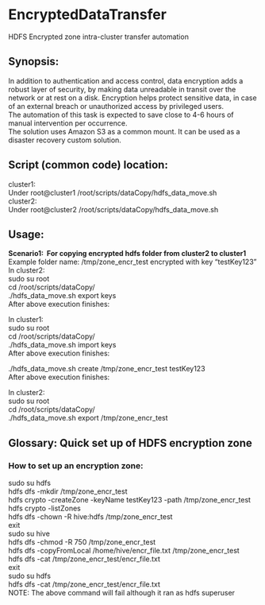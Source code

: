 # EncryptedDataTransfer
HDFS Encrypted zone intra-cluster transfer automation

## Synopsis:
In addition to authentication and access control, data encryption adds a robust layer of security, by making data unreadable in transit over the network or at rest on a disk. Encryption helps protect sensitive data, in case of an external breach or unauthorized access by privileged users.  
The automation of this task is expected to save close to 4-6 hours of manual intervention per occurrence.  
The solution uses Amazon S3 as a common mount. It can be used as a disaster recovery custom solution.  
  
## Script (common code) location:
cluster1:  
Under root@cluster1 /root/scripts/dataCopy/hdfs_data_move.sh  
cluster2:  
Under root@cluster2 /root/scripts/dataCopy/hdfs_data_move.sh  

## Usage:
**Scenario1:  For copying encrypted hdfs folder from cluster2 to cluster1**
Example folder name: /tmp/zone_encr_test encrypted with key “testKey123”  
In cluster2:  
sudo su root  
cd /root/scripts/dataCopy/  
./hdfs_data_move.sh export keys  
After above execution finishes:  

In cluster1:  
sudo su root  
cd /root/scripts/dataCopy/  
./hdfs_data_move.sh import keys  
After above execution finishes:  

./hdfs_data_move.sh create /tmp/zone_encr_test testKey123  
After above execution finishes:  

In cluster2:  
sudo su root  
cd /root/scripts/dataCopy/  
./hdfs_data_move.sh export /tmp/zone_encr_test  




## Glossary: Quick set up of HDFS encryption zone
### How to set up an encryption zone:  
sudo su hdfs  
hdfs dfs -mkdir /tmp/zone_encr_test  
hdfs crypto -createZone -keyName testKey123 -path /tmp/zone_encr_test  
hdfs crypto -listZones  
hdfs dfs -chown -R hive:hdfs /tmp/zone_encr_test  
exit  
sudo su hive  
hdfs dfs -chmod -R 750 /tmp/zone_encr_test  
hdfs dfs -copyFromLocal /home/hive/encr_file.txt /tmp/zone_encr_test  
hdfs dfs -cat /tmp/zone_encr_test/encr_file.txt  
exit  
sudo su hdfs  
hdfs dfs -cat /tmp/zone_encr_test/encr_file.txt  
NOTE: The above command will fail although it ran as hdfs superuser  
